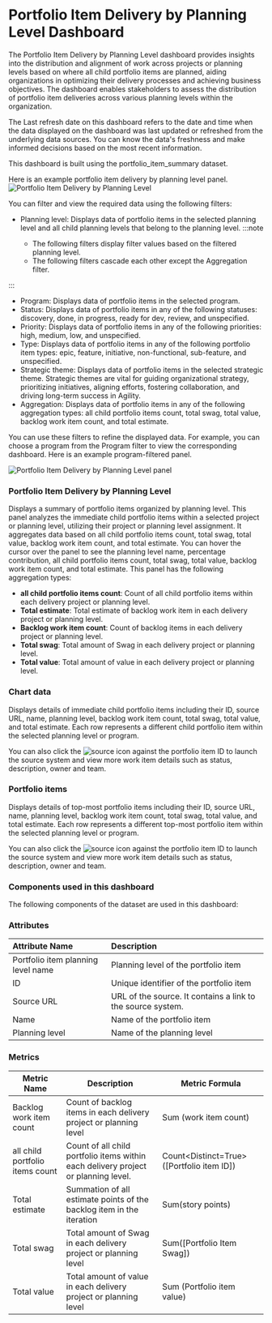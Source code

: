 # Portfolio Item Delivery by Planning Level Dashboard

The Portfolio Item Delivery by Planning Level dashboard provides insights into the distribution and alignment of work across projects or planning levels based on where all child portfolio items are planned, aiding organizations in optimizing their delivery processes and achieving business objectives. The dashboard enables stakeholders to assess the distribution of portfolio item deliveries across various planning levels within the organization.

The Last refresh date on this dashboard refers to the date and time when the data displayed on the dashboard was last updated or refreshed from the underlying data sources. You can know the data's freshness and make informed decisions based on the most recent information.

This dashboard is built using the portfolio_item_summary dataset.

Here is an example portfolio item delivery by planning level panel.
![Portfolio Item Delivery by Planning Level](../images/portfolio_item_delivery_by_planning_level.PNG)

You can filter and view the required data using the following filters:

- Planning level: Displays data of portfolio items in the selected planning level and all child planning levels that belong to the planning level.
:::note

  - The following filters display filter values based on the filtered planning level.
  - The following filters cascade each other except the Aggregation filter.

:::
- Program: Displays data of portfolio items in the selected program.
- Status: Displays data of portfolio items in any of the following statuses: discovery, done, in progress, ready for dev, review, and unspecified.
- Priority: Displays data of portfolio items in any of the following priorities: high, medium, low, and unspecified.
- Type: Displays data of portfolio items in any of the following portfolio item types: epic, feature, initiative, non-functional, sub-feature, and unspecified.
- Strategic theme: Displays data of portfolio items in the selected strategic theme. Strategic themes are vital for guiding organizational strategy, prioritizing initiatives, aligning efforts, fostering collaboration, and driving long-term success in Agility. 
- Aggregation: Displays data of portfolio items in any of the following aggregation types: all child portfolio items count, total swag, total value, backlog work item count, and total estimate.
 
You can use these filters to refine the displayed data. For example, you can choose a program from the Program filter to view the corresponding dashboard. Here is an example program-filtered panel.

![Portfolio Item Delivery by Planning Level panel](../images/portfolio_item_delivery_by_planning_level_filtered_panel.PNG)

### Portfolio Item Delivery by Planning Level

Displays a summary of portfolio items organized by planning level. This panel analyzes the immediate child portfolio items within a selected project or planning level, utilizing their project or planning level assignment. It aggregates data based on all child portfolio items count, total swag, total value, backlog work item count, and total estimate. You can hover the cursor over the panel to see the planning level name, percentage contribution, all child portfolio items count, total swag, total value, backlog work item count, and total estimate. This panel has the following aggregation types:

- **all child portfolio items count**: Count of all child portfolio items within each delivery project or planning level.
- **Total estimate**: Total estimate of backlog work item in each delivery project or planning level. 
- **Backlog work item count**: Count of backlog items in each delivery project or planning level.
- **Total swag**: Total amount of Swag in each delivery project or planning level.
- **Total value**: Total amount of value in each delivery project or planning level.

### Chart data

Displays details of immediate child portfolio items including their ID, source URL, name, planning level, backlog work item count, total swag, total value, and total estimate. Each row represents a different child portfolio item within the selected planning level or program. 

You can also click the ![source](../images/source_icon.PNG) icon against the portfolio item ID to launch the source system and view more work item details such as status, description, owner and team.

### Portfolio items

Displays details of top-most portfolio items including their ID, source URL, name, planning level, backlog work item count, total swag, total value, and total estimate. Each row represents a different top-most portfolio item within the selected planning level or program.

You can also click the ![source](../images/source_icon.PNG) icon against the portfolio item ID to launch the source system and view more work item details such as status, description, owner and team.


### Components used in this dashboard
The following components of the dataset are used in this dashboard:

### Attributes
| Attribute Name  | Description |
|:-------------|:------------|
|Portfolio item planning level name|Planning level of the portfolio item|
|ID|Unique identifier of the portfolio item|
|Source URL|URL of the source. It contains a link to the source system.|
|Name|Name of the portfolio item|
|Planning level|Name of the planning level|


### Metrics
| Metric Name  | Description |Metric Formula|
|-------------|------------|-------------|
|Backlog work item count|Count of backlog items in each delivery project or planning level|Sum (work item count)|
|all child portfolio items count|Count of all child portfolio items within each delivery project or planning level.|Count<Distinct=True>([Portfolio item ID])|
|Total estimate|Summation of all estimate points of the backlog item in the iteration|Sum(story points)|
|Total swag|Total amount of Swag in each delivery project or planning level|Sum([Portfolio Item Swag])|
|Total value|Total amount of value in each delivery project or planning level|Sum (Portfolio item value)| 

